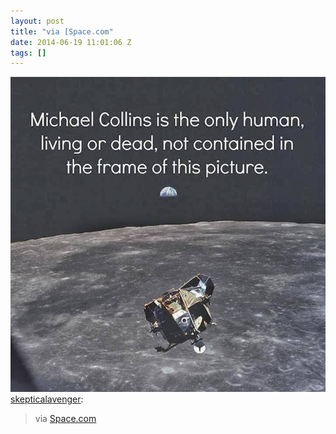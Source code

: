 ```yaml
---
layout: post
title: "via [Space.com"
date: 2014-06-19 11:01:06 Z
tags: []
---
```

![](/media/2014/06/89250622019.jpg)
[skepticalavenger](http://skepticalavenger.tumblr.com/post/89093870342/via-space-com):

> via [Space.com](https://www.facebook.com/spacecom?fref=photo)
